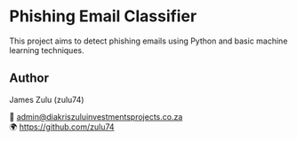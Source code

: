 # Phishing Email Classifier

This project aims to detect phishing emails using Python and basic machine learning techniques.

## Author
James Zulu (zulu74)

📧 admin@diakriszuluinvestmentsprojects.co.za  
🌍 https://github.com/zulu74
